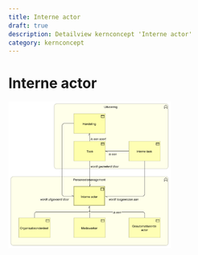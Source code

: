 ```yaml
---
title: Interne actor
draft: true
description: Detailview kernconcept 'Interne actor' 
category: kernconcept
---
```


# Interne actor

<img src="./img/detailview_interne_actor.svg" alt="Een detailview in Archimate van het kernconcept 'Interne actor'" title="Een detailview van het kernconcept 'Interne actor'" style="width: 64%;">